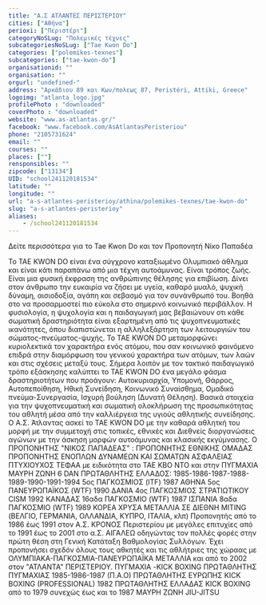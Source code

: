 ```yaml
---
title: "Α.Σ ΑΤΛΑΝΤΕΣ ΠΕΡΙΣΤΕΡΙΟΥ"
cities: ["Αθήνα"]
perioxi: ["Περιστέρι"]
categoryNoSLug: "Πολεμικές τέχνες"
subcategoriesNoSLug: ["Tae Kwon Do"]
categories: ["polemikes-texnes"]
subcategories: ["tae-kwon-do"]
organisationid: ""
organisation: ""
orgurl: "undefined-"
address: "Αρκάδιου 89 και Κων/πολεως 87, Peristéri, Attiki, Greece"
logoimg: "atlanta_logo.jpg"
profilePhoto : "downloaded"
coverPhoto : "downloaded"
website: "www.as-atlantas.gr/"
facebook: "www.facebook.com/AsAtlantasPeristeriou"
phone: "2105731624"
email: ""
courses: ""
places: [""]
rensponsibles: ""
zipcode: ["13134"]
UID: "school241120181534"
latitude: ""
longitude: ""
url: "a-s-atlantes-peristerioy/athina/polemikes-texnes/tae-kwon-do"
slug: "a-s-atlantes-peristerioy"
aliases:
    - /school241120181534
---
```



Δείτε περισσότερα για το Tae Kwon Do και τον Προπονητή Νίκο Παπαδέα

Το TAE KWON DO είναι ένα σύγχρονο καταξιωμένο Ολυμπιακό άθλημα και είναι κάτι παραπάνω από μια τέχνη αυτοάμυνας. Είναι τρόπος ζωής. Είναι μια φυσική έκφραση της ανθρώπινης θέλησης για επιβίωση. Δίνει στον άνθρωπο την ευκαιρία να ζήσει με υγεία, καθαρό μυαλό, ψυχική δύναμη, αισιοδοξία, αγάπη και σεβασμό για τον συνάνθρωπό του. Βοηθά στο να προσαρμοστεί πιο εύκολα στο σημερινό κοινωνικό περιβάλλον. Η φυσιολογία, η ψυχολογία και η παιδαγωγική μας βεβαιώνουν οτι κάθε σωματική δραστηριότητα είναι εξαρτημένη από τις ψυχοπνευματικές ικανότητες, όπου διαπιστώνεται η αλληλεξάρτηση των λειτουργιών του σώματος-πνεύματος-ψυχής. Το TAE KWON DO μεταμορφώνει κυριολεκτικά τον χαρακτήρα ενός ατόμου, που σαν κοινωνικό φαινόμενο επιδρά στην διαμόρφωση του γενικού χαρακτήρα των ατόμων, των λαών και στις σχέσεις μεταξύ τους. Σήμερα λοιπόν με τον τακτικό παιδαγωγικό τρόπο εξάσκησης καλύπτει το TAE KWON DO ένα μεγάλο φάσμα δραστηριοτήτων που προάγουν: Αυτοκυριαρχία, Υπομονή, Θάρρος, Αυτοπεποίθηση, Ηθική Συνείδηση, Κοινωνικό Συναίσθημα, Ομαδικό πνεύμα-Συνεργασία, Ισχυρή βούληση (Δυνατή Θέληση). Βασικά στοιχεία για την ψυχοπνευματική και σωματική ολοκλήρωση της προσωπικότητας του αθλητή μέσα από την καλλιέργεια της υγιούς αθλητικής συνείδησης. O Α.Σ. Άτλαντας ασκεί το TAE KWON DO με την καθαρά αθλητκή του μορφή με την συμμετοχή στις τοπικές, εθνικές και Διεθνείς διοργανώσεις αγώνων με την άσκηση μορφών αυτοάμυνας και κλασικής εκγύμνασης. Ο ΠΡΟΠΟΝΗΤΗΣ &quot;ΝΙΚΟΣ ΠΑΠΑΔΕΑΣ&quot; : ΠΡΟΠΟΝΗΤΗΣ ΕΘΝΙΚΗΣ ΟΜΑΔΑΣ ΠΡΟΠΟΝΗΤΗΣ ΕΝΟΠΛΩΝ ΔΥΝΑΜΕΩΝ ΚΑΙ ΣΩΜΑΤΩΝ ΑΣΦΑΛΕΙΑΣ ΠΤΥΧΙΟΥΧΟΣ ΤΕΦΑΑ με ειδικότητα στο ΤΑΕ ΚΒΟ ΝΤΟ και στην ΠΥΓΜΑΧΙΑ ΜΑΥΡΗ ΖΩΝΗ 6 DAN ΠΡΩΤΑΘΛΗΤΗΣ ΕΛΛΑΔΟΣ: 1985-1986-1987-1988-1989-1990-1991-1994 5ος ΠΑΓΚΟΣΜΙΟΣ (ITF) 1987 ΑΘΗΝΑ 5ος ΠΑΝΕΥΡΩΠΑΪΚΟΣ (WTF) 1990 ΔΑΝΙΑ 4ος ΠΑΓΚΟΣΜΙΟΣ ΣΤΡΑΤΙΩΤΙΚΟΥ CISM 1992 ΚΑΝΑΔΑΣ 16αδα ΠΑΓΚΟΣΜΙΟ (WTF) 1987 ΙΣΠΑΝΙΑ 8αδα ΠΑΓΚΟΣΜΙΟ (WTF) 1989 ΚΟΡΕΑ ΧΡΥΣΑ ΜΕΤΑΛΛΙΑ ΣΕ ΔΙΕΘΝΗ MITING (ΒΕΛΓΙΟ, ΓΕΡΜΑΝΙΑ, ΟΛΛΑΝΔΙΑ, ΚΥΠΡΟ, ΙΤΑΛΙΑ, κλπ) Προπονητής από το 1986 έως 1991 στον Α.Σ. ΚΡΟΝΟΣ Περιστερίου με μεγάλες επιτυχίες από το 1991 έως το 2001 στο α.Σ. ΑΙΓΑΛΕΩ οδηγώντας τον πολλές φορές στην πρώτη θέση στη Γενική Κατάταξη Βαθμολογίας Συλλόγων. Έχει προπονήσει σχεδόν όλους τους αθκητές και τις αθλήτριες της χώραας με ΟΛΥΜΠΙΑΚΑ-ΠΑΓΚΟΣΜΙΑ-ΠΑΝΕΥΡΩΠΑΪΚΑ ΜΕΤΑΛΛΙΑ και από το 2002 στον &quot;ΑΤΛΑΝΤΑ&quot; ΠΕΡΙΣΤΕΡΙΟΥ. ΠΥΓΜΑΧΙΑ -KICK BOXING ΠΡΩΤΑΘΛΗΤΗΣ ΠΥΓΜΑΧΙΑΣ 1985-1986-1987 (Π.Α.Ο) ΠΡΩΤΑΘΛΗΤΗΣ ΕΥΡΩΠΗΣ KICK BOXING (PROFESSIONAL) 1982 ΠΡΩΤΑΘΛΗΤΗΣ ΕΛΛΑΔAΣ KICK BOXING από το 1979 συνεχώς έως και το 1987 ΜΑΥΡΗ ΖΩΝΗ JIU-JITSU